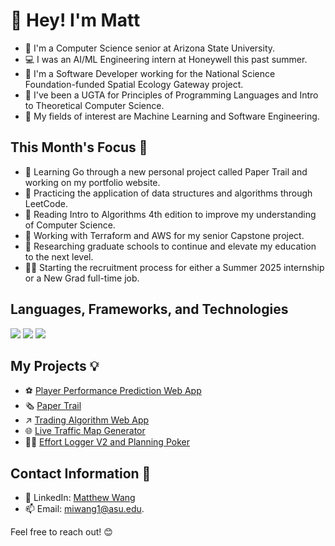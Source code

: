 # 👋 Hey! I'm Matt

- 📓 I'm a Computer Science senior at Arizona State University.
- 💻 I was an AI/ML Engineering intern at Honeywell this past summer.
- 💼 I'm a Software Developer working for the National Science Foundation-funded Spatial Ecology Gateway project.
- 📝 I've been a UGTA for Principles of Programming Languages and Intro to Theoretical Computer Science.
- 🤖 My fields of interest are Machine Learning and Software Engineering.

## This Month's Focus 📌

- 🔭 Learning Go through a new personal project called Paper Trail and working on my portfolio website.
- 🌱 Practicing the application of data structures and algorithms through LeetCode.
- 📘 Reading Intro to Algorithms 4th edition to improve my understanding of Computer Science.
- 🤔 Working with Terraform and AWS for my senior Capstone project.
- 🏫 Researching graduate schools to continue and elevate my education to the next level.
- 👨‍💼 Starting the recruitment process for either a Summer 2025 internship or a New Grad full-time job.

## Languages, Frameworks, and Technologies

<img src="https://skillicons.dev/icons?i=python,c,cs,cpp,js,ts,r,ocaml,go,html,css"/>


<img src="https://skillicons.dev/icons?i=react,nodejs,net,django,flask,pytorch,sklearn,tensorflow,postgres,mysql,mongodb"/>

<img src="https://skillicons.dev/icons?i=azure,gcp,aws,linux,docker,terraform,github,webstorm,powershell,vscode,visualstudio"/>


## My Projects 💡

- ⚽ [Player Performance Prediction Web App](https://github.com/matthewwangg/Player-Performance-Prediction-2.0)<!--: Full-stack web app with machine learning model to make predictions for the English Premier League.-->
- 🗞️ [Paper Trail](https://github.com/matthewwangg/Paper-Trail)
- ↗️ [Trading Algorithm Web App](https://github.com/matthewwangg/Trading-Algorithm-Web-App)
- 🌐 [Live Traffic Map Generator](https://github.com/matthewwangg/Live-Traffic-Heat-Map-Generator)<!--: Flask web application that generates a live traffic heat map given a location.-->
- 👨‍💻 [Effort Logger V2 and Planning Poker](https://github.com/RenaudAlly/CSE-360-Effort-Logger)<!--: Productivity tool to aid Agile teams log effort and defect data for decision making and Planning Poker.-->

## Contact Information 📲

- 🔗 LinkedIn: [Matthew Wang](https://www.linkedin.com/in/matthew-wang-cs/)
- 📫 Email: [miwang1@asu.edu](mailto:miwang1@asu.edu).

Feel free to reach out! 😊
